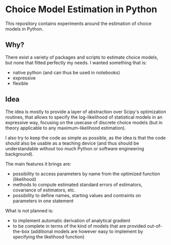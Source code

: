 Choice Model Estimation in Python
=================================

This repository contains experiments around the estimation of choice models in Python.

Why?
----

There exist a variety of packages and scripts to estimate choice models,
but none that fitted perfectly my needs. I wanted something that is:

- native python (and can thus be used in notebooks)
- expressive
- flexible

Idea
----

The idea is mostly to provide a layer of abstraction over Scipy's optimization routines,
that allows to specify the log-likelihood of statistical models in an expressive way,
focusing on the usecase of discrete choice models (but in theory applicable to any maximum-likelihood
estimation).

I also try to keep the code as simple as possible, as the idea is that the code should also be usable
as a teaching device (and thus should be understandable without too much Python or software engineering
background).

The main features it brings are:

- possibility to access parameters by name from the optimized function (likelihood)
- methods to compute estimated standard errors of estimators, covariance of estimators, etc.
- possibility to define names, starting values and contraints on parameters in one statement

What is not planned is:

- to implement automatic derivation of analytical gradient
- to be complete in terms of the kind of models that are provided out-of-the-box
  (additional models are however easy to implement by specifying the likelihood function)
